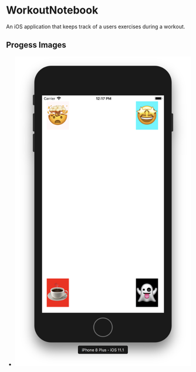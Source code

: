 # WorkoutNotebook
An iOS application that keeps track of a users exercises during a workout.

## Progess Images
- ![Version 0.0.1](./version_images/v-0.0.1.png)
